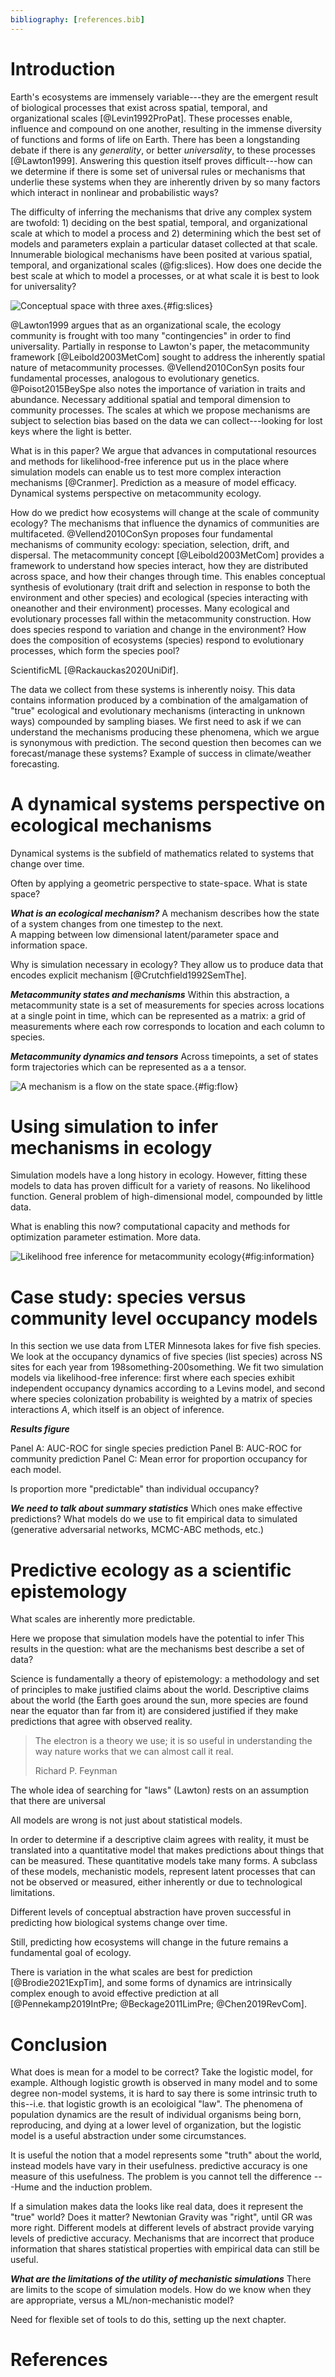 ```yaml
---
bibliography: [references.bib]
---
```



# Introduction

Earth's ecosystems are immensely variable---they are the emergent result of
biological processes that exist across spatial, temporal, and organizational
scales  [@Levin1992ProPat]. These processes enable, influence and compound on
one another, resulting in the immense diversity of functions and forms of life
on Earth. There has been a longstanding debate if there is any _generality_, or
better _universality_, to these processes [@Lawton1999]. Answering this
question itself proves difficult---how can we determine if there is some set of
universal rules or mechanisms that underlie these systems when they are
inherently driven by so many factors which interact in nonlinear and
probabilistic ways?

The difficulty of inferring the mechanisms that drive any complex system are
twofold: 1) deciding on the best spatial, temporal, and organizational scale at
which to model a process and 2) determining which the best set of models and
parameters explain a particular dataset collected at that scale. Innumerable
biological mechanisms have been posited at various spatial, temporal, and
organizational scales (@fig:slices). How does one decide the best scale at which
to model a processes, or at what scale it is best to look for universality?


![Conceptual space with three axes.](./figures/tensorslices.png){#fig:slices}

@Lawton1999 argues that as an organizational scale, the ecology community is
frought with too many "contingencies" in order to find universality. Partially
in response to Lawton's paper, the metacommunity framework [@Leibold2003MetCom]
sought to address the inherently spatial nature of metacommunity processes.
@Vellend2010ConSyn posits four fundamental processes, analogous to evolutionary
genetics. @Poisot2015BeySpe also notes the importance of variation in traits and
abundance.  Necessary additional spatial and temporal dimension to community
processes. The scales at which we propose mechanisms are subject to selection
bias based on the data we can collect---looking for lost keys where the light is
better.


What is in this paper? We argue that advances in computational resources and
methods for likelihood-free inference put us in the place where  simulation
models can enable us to test more complex interaction mechanisms [@Cranmer]. Prediction as
a measure of model efficacy. Dynamical systems perspective on metacommunity
ecology.

How do we predict how ecosystems will change at the scale of community ecology?
The mechanisms that influence the dynamics of communities are multifaceted.
@Vellend2010ConSyn proposes four fundamental mechanisms of community ecology:
speciation, selection, drift, and dispersal. The metacommunity concept
[@Leibold2003MetCom] provides a framework to understand how species interact,
how they are distributed across space, and how their changes through time. This
enables conceptual synthesis of evolutionary (trait drift and selection in
response to both the environment and other species) and ecological (species
interacting with oneanother and their environment) processes.
Many ecological and evolutionary processes fall within the metacommunity
construction. How does species respond to variation and change in the
environment? How does the composition of ecosystems (species) respond to
evolutionary processes, which form the species pool?

ScientificML [@Rackauckas2020UniDif].

The data we collect from these systems is inherently noisy. This data contains
information produced by a combination of the amalgamation of "true" ecological
and evolutionary mechanisms (interacting in unknown ways) compounded by sampling
biases. We first need to ask if we can understand the mechanisms producing these
phenomena, which we argue is synonymous with prediction. The second question
then becomes can we forecast/manage these systems? Example of success in
climate/weather forecasting.

# A dynamical systems perspective on ecological mechanisms

Dynamical systems is the subfield of mathematics related to systems that change
over time.

Often by applying a geometric perspective to state-space.
What is state space?

***What is an ecological mechanism?***
A mechanism describes how the state of a system changes from one timestep to
the next.  
A mapping between low dimensional latent/parameter space and information space.

Why is simulation necessary in ecology? They allow us to produce data that
encodes explicit mechanism [@Crutchfield1992SemThe].


***Metacommunity states and mechanisms***
Within this abstraction, a metacommunity state is a set of measurements for
species across locations at a single point in time, which can be represented as
a matrix: a grid of measurements where each row corresponds to location and each
column to species.

***Metacommunity dynamics and tensors***
Across timepoints, a set of states form trajectories which can
be represented as a a tensor.

![A mechanism is a flow on the state space.](./figures/flows.png){#fig:flow}



# Using simulation to infer mechanisms in ecology

Simulation models have a long history in ecology. However, fitting these models
to data has proven difficult for a variety of reasons. No likelihood function.
General problem of high-dimensional model, compounded by little data.

What is enabling this now? computational capacity and methods for optimization
parameter estimation. More data.

![Likelihood free inference for metacommunity ecology ](./figures/likelihoodfreeinference.png){#fig:information}


# Case study: species versus community level occupancy models

In this section we use data from LTER Minnesota lakes for five fish species. We
look at the occupancy dynamics of five species (list species) across NS sites
for each year from 198something-200something. We fit two simulation models via
likelihood-free inference: first where each species exhibit independent
occupancy dynamics according to a Levins model, and second where species
colonization probability is weighted by a matrix of species interactions $A$,
which itself is an object of inference.


***Results figure***

Panel A: AUC-ROC for single species prediction
Panel B: AUC-ROC for community prediction
Panel C: Mean error for proportion occupancy for each model.

Is proportion more "predictable" than individual occupancy?

***We need to talk about summary statistics***
Which ones make effective predictions? What models do we use to fit
empirical data to simulated (generative adversarial networks, MCMC-ABC methods, etc.)


# Predictive ecology as a scientific epistemology

What scales are inherently more predictable.

Here we propose that simulation models have the potential to infer
This results in the question: what are the mechanisms best describe a set of data?

Science is fundamentally a theory of epistemology: a methodology and set of
principles to make justified claims about the world. Descriptive claims about
the world (the Earth goes around the sun, more species are found near the
equator than far from it) are considered justified if they make predictions that
agree with observed reality.


> The electron is a theory we use; it is so useful in understanding the way
nature works that we can almost call it real.
>
> Richard P. Feynman


The whole idea of searching for "laws" (Lawton) rests on an assumption that there
are universal

All models are wrong is not just about statistical models.

In order to determine if a descriptive claim agrees
with reality, it must be translated into a quantitative model that makes
predictions about things that can be measured. These quantitative models take
many forms. A subclass of these models, mechanistic models, represent latent
processes that can not be observed or measured, either inherently or due to
technological limitations.




Different levels of conceptual abstraction have
proven successful in predicting how biological systems change over time.

Still, predicting how ecosystems will change in the future remains a fundamental
goal of ecology.

There is variation in the what scales are best for prediction
[@Brodie2021ExpTim], and some forms of dynamics are intrinsically complex enough
to avoid effective prediction at all [@Pennekamp2019IntPre; @Beckage2011LimPre;
@Chen2019RevCom].


# Conclusion



What does is mean for a model to be correct?
Take the logistic model, for example. Although
logistic growth is observed in many model and to some degree non-model systems, it is hard to say there is some intrinsic truth to this--i.e. that logistic growth is an ecoloigical "law". The phenomena of population dynamics are the result of
individual organisms being born, reproducing, and dying at a lower level of organization, but the logistic model is a useful abstraction under some circumstances.


It is useful the notion that a model represents some "truth" about the world,
instead models have vary in their usefulness. predictive accuracy is  one
measure of this usefulness. The problem is you cannot tell the difference
---Hume and the induction problem.

If a simulation makes data the looks like real data, does it represent the
"true" world? Does it matter? Newtonian Gravity was "right", until GR was more
right. Different models at different levels of abstract provide varying levels
of predictive accuracy. Mechanisms that are incorrect that produce information
that shares statistical properties with empirical data can still be useful.


***What are the limitations of the utility of mechanistic simulations***
There are limits to the scope of simulation models. How do we know when they
are appropriate, versus a ML/non-mechanistic model?

Need for flexible set of tools to do this, setting up the next chapter.



# References
